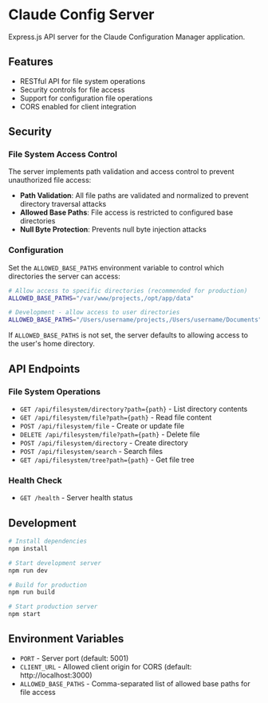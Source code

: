 # Claude Config Server

Express.js API server for the Claude Configuration Manager application.

## Features

- RESTful API for file system operations
- Security controls for file access
- Support for configuration file operations
- CORS enabled for client integration

## Security

### File System Access Control

The server implements path validation and access control to prevent unauthorized file access:

- **Path Validation**: All file paths are validated and normalized to prevent directory traversal attacks
- **Allowed Base Paths**: File access is restricted to configured base directories
- **Null Byte Protection**: Prevents null byte injection attacks

### Configuration

Set the `ALLOWED_BASE_PATHS` environment variable to control which directories the server can access:

```bash
# Allow access to specific directories (recommended for production)
ALLOWED_BASE_PATHS="/var/www/projects,/opt/app/data"

# Development - allow access to user directories
ALLOWED_BASE_PATHS="/Users/username/projects,/Users/username/Documents"
```

If `ALLOWED_BASE_PATHS` is not set, the server defaults to allowing access to the user's home directory.

## API Endpoints

### File System Operations

- `GET /api/filesystem/directory?path={path}` - List directory contents
- `GET /api/filesystem/file?path={path}` - Read file content
- `POST /api/filesystem/file` - Create or update file
- `DELETE /api/filesystem/file?path={path}` - Delete file
- `POST /api/filesystem/directory` - Create directory
- `POST /api/filesystem/search` - Search files
- `GET /api/filesystem/tree?path={path}` - Get file tree

### Health Check

- `GET /health` - Server health status

## Development

```bash
# Install dependencies
npm install

# Start development server
npm run dev

# Build for production
npm run build

# Start production server
npm start
```

## Environment Variables

- `PORT` - Server port (default: 5001)
- `CLIENT_URL` - Allowed client origin for CORS (default: http://localhost:3000)
- `ALLOWED_BASE_PATHS` - Comma-separated list of allowed base paths for file access